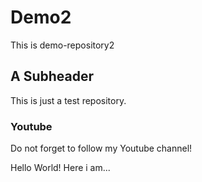 # Demo2

This is demo-repository2

## A Subheader

This is just a test repository. 

### Youtube

Do not forget to follow my Youtube channel!


Hello World! Here i am...